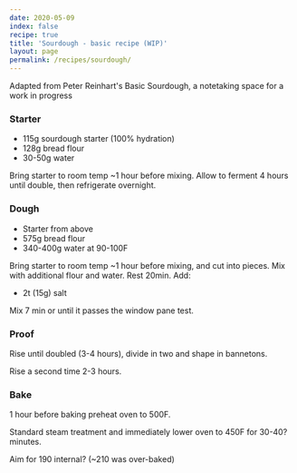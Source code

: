 ```yaml
---
date: 2020-05-09
index: false
recipe: true
title: 'Sourdough - basic recipe (WIP)'
layout: page
permalink: /recipes/sourdough/
---
```


Adapted from Peter Reinhart's Basic Sourdough, a notetaking space for a work in progress

### Starter

  * 115g sourdough starter (100% hydration)
  * 128g bread flour
  * 30-50g water

Bring starter to room temp ~1 hour before mixing. Allow to ferment 4 hours until double, then refrigerate overnight.

### Dough

  * Starter from above
  * 575g bread flour
  * 340-400g water at 90-100F

Bring starter to room temp ~1 hour before mixing, and cut into pieces. Mix with additional flour and water. Rest 20min. Add:

  * 2t (15g) salt

Mix 7 min or until it passes the window pane test.

### Proof

Rise until doubled (3-4 hours), divide in two and shape in bannetons.

Rise a second time 2-3 hours.

### Bake

1 hour before baking preheat oven to 500F.

Standard steam treatment and immediately lower oven to 450F for 30-40? minutes.

Aim for 190 internal? (~210 was over-baked)

